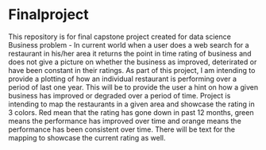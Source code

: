 # Finalproject
This repository is for final capstone project created for data science
Business problem - In current world when a user does a web search for a restaurant in his/her area it returns the point in time rating of business and does not give a picture on whether the business as improved, deterirated or have been constant in their ratings. As part of this project, I am intending to provide a plotting of how an individual restaurant is performing over a period of last one year. This will be to provide the user a  hint on how a given business has improved or degraded over a period of time. Project is intending to map the restaurants in a given area and showcase the rating in 3 colors. Red mean that the rating has gone down in past 12 months, green means the performance has improved over time and orange means the performance has been consistent over time. There will be text for the mapping to showcase the current rating as well.
